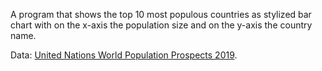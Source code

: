 A program that shows the top 10 most populous countries as stylized bar chart with on the x-axis the population size and on the y-axis the country name.

Data: [United Nations World Population Prospects 2019](https://gist.github.com/curran/0ac4077c7fc6390f5dd33bf5c06cb5ff).
